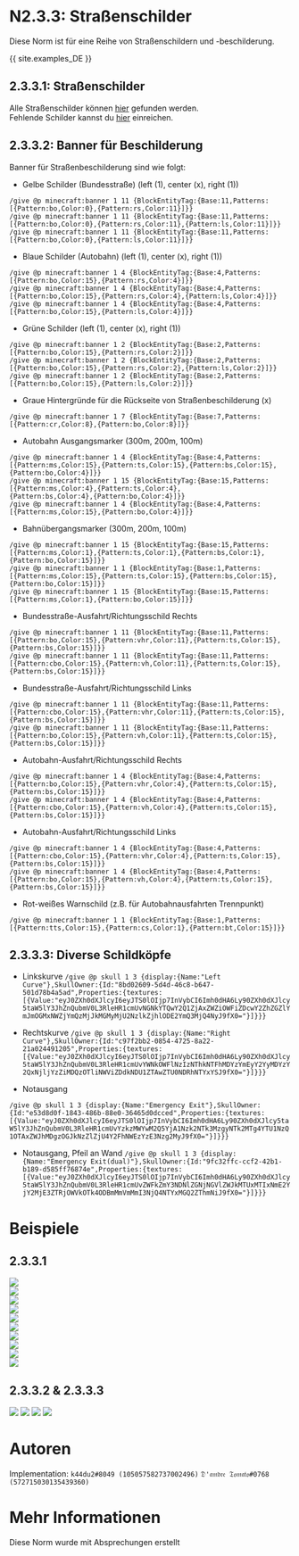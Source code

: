 # N2.3.3: Straßenschilder

Diese Norm ist für eine Reihe von Straßenschildern und -beschilderung.

{{ site.examples_DE }}

## 2.3.3.1: Straßenschilder

Alle Straßenschilder können [hier](/DE/N6/1/1) gefunden werden.      
Fehlende Schilder kannst du [hier](https://forms.gle/THsa88phkL3LLLpMA) einreichen.

## 2.3.3.2: Banner für Beschilderung

Banner für Straßenbeschilderung sind wie folgt:

* Gelbe Schilder (Bundesstraße) (left (1), center (x), right (1))
```
/give @p minecraft:banner 1 11 {BlockEntityTag:{Base:11,Patterns:[{Pattern:bo,Color:0},{Pattern:rs,Color:11}]}}
/give @p minecraft:banner 1 11 {BlockEntityTag:{Base:11,Patterns:[{Pattern:bo,Color:0},{Pattern:rs,Color:11},{Pattern:ls,Color:11}]}}
/give @p minecraft:banner 1 11 {BlockEntityTag:{Base:11,Patterns:[{Pattern:bo,Color:0},{Pattern:ls,Color:11}]}}
```

* Blaue Schilder (Autobahn) (left (1), center (x), right (1))
```
/give @p minecraft:banner 1 4 {BlockEntityTag:{Base:4,Patterns:[{Pattern:bo,Color:15},{Pattern:rs,Color:4}]}}
/give @p minecraft:banner 1 4 {BlockEntityTag:{Base:4,Patterns:[{Pattern:bo,Color:15},{Pattern:rs,Color:4},{Pattern:ls,Color:4}]}}
/give @p minecraft:banner 1 4 {BlockEntityTag:{Base:4,Patterns:[{Pattern:bo,Color:15},{Pattern:ls,Color:4}]}}
```

* Grüne Schilder (left (1), center (x), right (1))
```
/give @p minecraft:banner 1 2 {BlockEntityTag:{Base:2,Patterns:[{Pattern:bo,Color:15},{Pattern:rs,Color:2}]}}
/give @p minecraft:banner 1 2 {BlockEntityTag:{Base:2,Patterns:[{Pattern:bo,Color:15},{Pattern:rs,Color:2},{Pattern:ls,Color:2}]}}
/give @p minecraft:banner 1 2 {BlockEntityTag:{Base:2,Patterns:[{Pattern:bo,Color:15},{Pattern:ls,Color:2}]}}
```

* Graue Hintergründe für die Rückseite von Straßenbeschilderung (x)
```
/give @p minecraft:banner 1 7 {BlockEntityTag:{Base:7,Patterns:[{Pattern:cr,Color:8},{Pattern:bo,Color:8}]}}
```

* Autobahn Ausgangsmarker (300m, 200m, 100m)
```
/give @p minecraft:banner 1 4 {BlockEntityTag:{Base:4,Patterns:[{Pattern:ms,Color:15},{Pattern:ts,Color:15},{Pattern:bs,Color:15},{Pattern:bo,Color:4}]}}
/give @p minecraft:banner 1 15 {BlockEntityTag:{Base:15,Patterns:[{Pattern:ms,Color:4},{Pattern:ts,Color:4},
{Pattern:bs,Color:4},{Pattern:bo,Color:4}]}}
/give @p minecraft:banner 1 4 {BlockEntityTag:{Base:4,Patterns:[{Pattern:ms,Color:15},{Pattern:bo,Color:4}]}}
```

* Bahnübergangsmarker (300m, 200m, 100m)
```
/give @p minecraft:banner 1 15 {BlockEntityTag:{Base:15,Patterns:[{Pattern:ms,Color:1},{Pattern:ts,Color:1},{Pattern:bs,Color:1},{Pattern:bo,Color:15}]}}
/give @p minecraft:banner 1 1 {BlockEntityTag:{Base:1,Patterns:[{Pattern:ms,Color:15},{Pattern:ts,Color:15},{Pattern:bs,Color:15},{Pattern:bo,Color:15}]}}
/give @p minecraft:banner 1 15 {BlockEntityTag:{Base:15,Patterns:[{Pattern:ms,Color:1},{Pattern:bo,Color:15}]}}
```

* Bundesstraße-Ausfahrt/Richtungsschild Rechts
```
/give @p minecraft:banner 1 11 {BlockEntityTag:{Base:11,Patterns:[{Pattern:bo,Color:15},{Pattern:vhr,Color:11},{Pattern:ts,Color:15},{Pattern:bs,Color:15}]}}
/give @p minecraft:banner 1 11 {BlockEntityTag:{Base:11,Patterns:[{Pattern:cbo,Color:15},{Pattern:vh,Color:11},{Pattern:ts,Color:15},{Pattern:bs,Color:15}]}}
```

* Bundesstraße-Ausfahrt/Richtungsschild Links
```
/give @p minecraft:banner 1 11 {BlockEntityTag:{Base:11,Patterns:[{Pattern:cbo,Color:15},{Pattern:vhr,Color:11},{Pattern:ts,Color:15},{Pattern:bs,Color:15}]}}
/give @p minecraft:banner 1 11 {BlockEntityTag:{Base:11,Patterns:[{Pattern:bo,Color:15},{Pattern:vh,Color:11},{Pattern:ts,Color:15},{Pattern:bs,Color:15}]}}
```

* Autobahn-Ausfahrt/Richtungsschild Rechts
```
/give @p minecraft:banner 1 4 {BlockEntityTag:{Base:4,Patterns:[{Pattern:bo,Color:15},{Pattern:vhr,Color:4},{Pattern:ts,Color:15},{Pattern:bs,Color:15}]}}
/give @p minecraft:banner 1 4 {BlockEntityTag:{Base:4,Patterns:[{Pattern:cbo,Color:15},{Pattern:vh,Color:4},{Pattern:ts,Color:15},{Pattern:bs,Color:15}]}}
```

* Autobahn-Ausfahrt/Richtungsschild Links
```
/give @p minecraft:banner 1 4 {BlockEntityTag:{Base:4,Patterns:[{Pattern:cbo,Color:15},{Pattern:vhr,Color:4},{Pattern:ts,Color:15},{Pattern:bs,Color:15}]}}
/give @p minecraft:banner 1 4 {BlockEntityTag:{Base:4,Patterns:[{Pattern:bo,Color:15},{Pattern:vh,Color:4},{Pattern:ts,Color:15},{Pattern:bs,Color:15}]}}
```

* Rot-weißes Warnschild (z.B. für Autobahnausfahrten Trennpunkt)
```
/give @p minecraft:banner 1 1 {BlockEntityTag:{Base:1,Patterns:[{Pattern:tts,Color:15},{Pattern:cs,Color:1},{Pattern:bt,Color:15}]}}
```
## 2.3.3.3: Diverse Schildköpfe
 
 * Linkskurve
```/give @p skull 1 3 {display:{Name:"Left Curve"},SkullOwner:{Id:"8bd02609-5d4d-46c8-b647-501d78b4a5ad",Properties:{textures:[{Value:"eyJ0ZXh0dXJlcyI6eyJTS0lOIjp7InVybCI6Imh0dHA6Ly90ZXh0dXJlcy5taW5lY3JhZnQubmV0L3RleHR1cmUvNGNkYTQwY2Q1ZjAxZWZiOWFiZDcwY2ZhZGZlYmJmOGMxNWZjYmQzMjJkMGMyMjU2NzlkZjhlODE2YmQ3MjQ4NyJ9fX0="}]}}}```

* Rechtskurve
```/give @p skull 1 3 {display:{Name:"Right Curve"},SkullOwner:{Id:"c97f2bb2-0854-4725-8a22-21a024491205",Properties:{textures:[{Value:"eyJ0ZXh0dXJlcyI6eyJTS0lOIjp7InVybCI6Imh0dHA6Ly90ZXh0dXJlcy5taW5lY3JhZnQubmV0L3RleHR1cmUvYWNkOWFlNzIzNThkNTFhMDYzYmEyY2YyMDYzY2QxNjljYzZiMDQzOTliNWViZDdkNDU1ZTAwZTU0NDRhNTYxYSJ9fX0="}]}}}```

* Notausgang

```/give @p skull 1 3 {display:{Name:"Emergency Exit"},SkullOwner:{Id:"e53d8d0f-1843-486b-88e0-36465d0dcced",Properties:{textures:[{Value:"eyJ0ZXh0dXJlcyI6eyJTS0lOIjp7InVybCI6Imh0dHA6Ly90ZXh0dXJlcy5taW5lY3JhZnQubmV0L3RleHR1cmUvYzkzMWYwM2Q5YjA1Nzk2NTk3MzgyNTk2MTg4YTU1NzQ1OTAxZWJhMDgzOGJkNzZlZjU4Y2FhNWEzYzE3Nzg2MyJ9fX0="}]}}}```

* Notausgang, Pfeil an Wand
```/give @p skull 1 3 {display:{Name:"Emergency Exit(dual)"},SkullOwner:{Id:"9fc32ffc-ccf2-42b1-b189-d585ff76874e",Properties:{textures:[{Value:"eyJ0ZXh0dXJlcyI6eyJTS0lOIjp7InVybCI6Imh0dHA6Ly90ZXh0dXJlcy5taW5lY3JhZnQubmV0L3RleHR1cmUvZWFkZmY3NDNlZGNjNGVlZWJkMTUxMTIxNmE2YjY2MjE3ZTRjOWVkOTk4ODBmMmVmMmI3NjQ4NTYxMGQ2ZThmNiJ9fX0="}]}}}```

# Beispiele

## 2.3.3.1
![](https://bte-n.github.io/resources/N2/3/3/pic_1.png)  
![](https://bte-n.github.io/resources/N2/3/3/pic_2.png)  
![](https://bte-n.github.io/resources/N2/3/3/pic_3.png)  
![](https://bte-n.github.io/resources/N2/3/3/pic_4.png)  
![](https://bte-n.github.io/resources/N2/3/3/pic_5.png)  
![](https://bte-n.github.io/resources/N2/3/3/pic_6.png)  
![](https://bte-n.github.io/resources/N2/3/3/pic_7.png)  
![](https://bte-n.github.io/resources/N2/3/3/pic_8.png)  
![](https://bte-n.github.io/resources/N2/3/3/pic_9.png)  
![](https://bte-n.github.io/resources/N2/3/3/pic_10.png)

## 2.3.3.2 & 2.3.3.3
![](https://bte-n.github.io/resources/N2/3/3/pic_11.png)
![](https://bte-n.github.io/resources/N2/3/3/pic_12.png)
![](https://bte-n.github.io/resources/N2/3/3/pic_13.png)
![](https://bte-n.github.io/resources/N2/3/3/pic_14.png)

# Autoren

Implementation:
`k44du2#8049 (105057582737002496)`
`𝔇'𝔞𝔪𝔡𝔯𝔢 𝔗𝔬𝔪𝔞𝔱𝔬#0768 (572715030135439360)`

# Mehr Informationen

Diese Norm wurde mit Absprechungen erstellt
